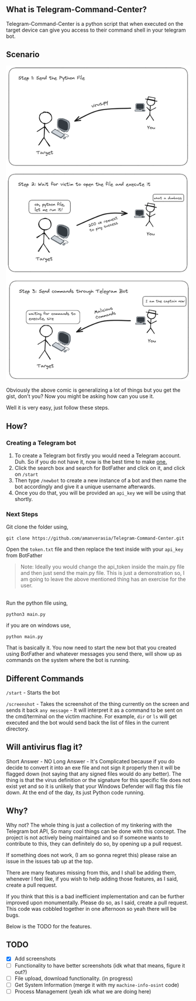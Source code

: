 ## What is Telegram-Command-Center?
Telegram-Command-Center is a python script that when executed on the target device can give you access to their command shell in your telegram bot.

## Scenario
![](https://raw.githubusercontent.com/amanverasia/Telegram-Command-Center/master/Drawing%202024-02-21%2013.04.22.excalidraw.png)

Obviously the above comic is generalizing a lot of things but you get the gist, don't you? Now you might be asking how can you use it.

Well it is very easy, just follow these steps.

## How?

### Creating a Telegram bot
1. To create a Telegram bot firstly you would need a Telegram account. Duh. So if you do not have it, now is the best time to make [one.](https://telegram.org/)
2. Click the search box and search for BotFather and click on it, and click on `/start`
3. Then type `/newbot` to create a new instance of a bot and then name the bot accordingly and give it a unique username afterwards.
4. Once you do that, you will be provided an `api_key` we will be using that shortly.

### Next Steps
Git clone the folder using,
```
git clone https://github.com/amanverasia/Telegram-Command-Center.git
```
Open the `token.txt` file and then replace the text inside with your `api_key` from BotFather
> Note: Ideally you would change the api_token inside the main.py file and then just send the main.py file.
> This is just a demonstration so, I am going to leave the above mentioned thing has an exercise for the user.


\
Run the python file using,
```
python3 main.py
```
if you are on windows use,
```
python main.py
```

That is basically it. You now need to start the new bot that you created using BotFather and whatever messages you send there, will show up as commands on the system where the bot is running.

## Different Commands
`/start` - Starts the bot

`/screenshot` - Takes the screenshot of the thing currently on the screen and sends it back
`any message` - It will interpret it as a command to be sent on the cmd/terminal on the victim machine. For example, `dir` or `ls` will get executed and the bot would send back the list of files in the current directory.

## Will antivirus flag it?
Short Answer - NO
Long Answer - It's Complicated because if you do decide to convert it into an exe file and not sign it properly then it will be flagged down (not saying that any signed files would do any better). The thing is that the virus definition or the signature for this specific file does not exist yet and so it is unlikely that your Windows Defender will flag this file down. At the end of the day, its just Python code running.

## Why?
Why not? The whole thing is just a collection of my tinkering with the Telegram bot API, So many cool things can be done with this concept. The project is not actively being maintained and so if someone wants to contribute to this, they can definitely do so, by opening up a pull request.

If something does not work, (I am so gonna regret this) please raise an issue in the issues tab up at the top.

There are many features missing from this, and I shall be adding them, whenever I feel like, if you wish to help adding those features, as I said, create a pull request. 

If you think that this is a bad inefficient implementation and can be further improved upon monumentally. Please do so, as I said, create a pull request. This code was cobbled together in one afternoon so yeah there will be bugs.

Below is the TODO for the features.

## TODO
- [x] Add screenshots
- [ ] Functionality to have better screenshots (idk what that means, figure it out?)
- [ ] File upload, download functionality. (in progress)
- [ ] Get System Information (merge it with my `machine-info-osint` code)
- [ ] Process Management (yeah idk what we are doing here)
